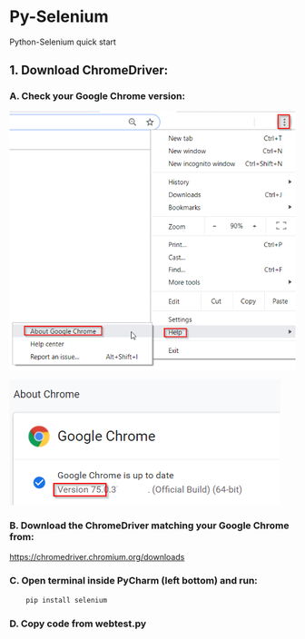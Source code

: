 # Py-Selenium
Python-Selenium quick start 

## 1. Download ChromeDriver:

###   A. Check your Google Chrome version:
![alt text](https://github.com/Dgotlieb/Selenium-Java/blob/master/images/About.png)

![alt text](https://github.com/Dgotlieb/Selenium-Java/blob/master/images/version.png)


###   B. Download the ChromeDriver matching your Google Chrome from:
https://chromedriver.chromium.org/downloads

###   C. Open terminal inside PyCharm (left bottom) and run:
```bash
    pip install selenium
```

###   D. Copy code from webtest.py
